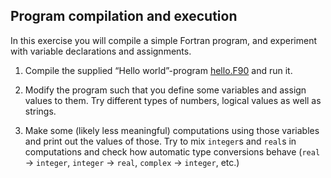## Program compilation and execution

In this exercise you will compile a simple Fortran program, and experiment
with variable declarations and assignments.

1. Compile the supplied “Hello world”-program [hello.F90](hello.F90) and run it. 

2. Modify the program such that you define some variables and assign values
to them. Try different types of numbers, logical values as well as strings.

3. Make some (likely less meaningful) computations using those variables and
print out the values of those. Try to mix `integer`s and `real`s in
computations and check how automatic type conversions behave (`real` ->
`integer`, `integer` -> `real`, `complex` -> `integer`, etc.)

